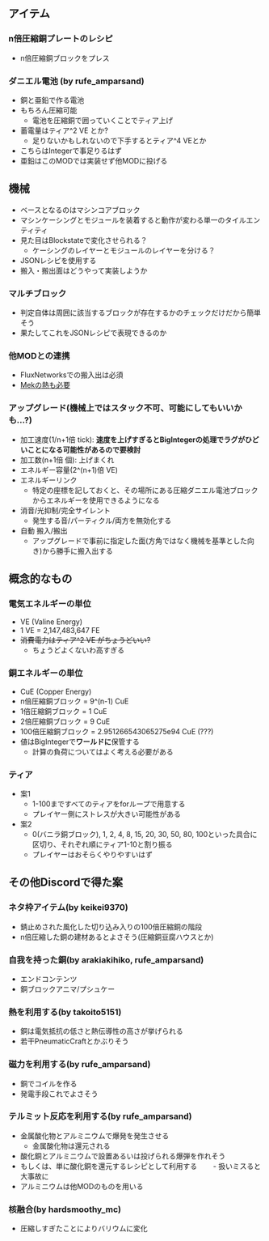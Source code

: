 ## アイテム

### n倍圧縮銅プレートのレシピ
- n倍圧縮銅ブロックをプレス

### ダニエル電池 (by rufe_amparsand)
- 銅と亜鉛で作る電池
- もちろん圧縮可能
  - 電池を圧縮銅で囲っていくことでティア上げ
- 蓄電量はティア^2 VE とか?
  - 足りないかもしれないので下手するとティア^4 VEとか
- こちらはIntegerで事足りるはず
- 亜鉛はこのMODでは実装せず他MODに投げる

## 機械
- ベースとなるのはマシンコアブロック
- マシンケーシングとモジュールを装着すると動作が変わる単一のタイルエンティティ
- 見た目はBlockstateで変化させられる？
  - ケーシングのレイヤーとモジュールのレイヤーを分ける？
- JSONレシピを使用する
- 搬入・搬出面はどうやって実装しようか

### マルチブロック
- 判定自体は周囲に該当するブロックが存在するかのチェックだけだから簡単そう
- 果たしてこれをJSONレシピで表現できるのか

### 他MODとの連携
- FluxNetworksでの搬入出は必須
- [Mekの熱も必要](#熱を利用するby-takoito5151)

### アップグレード(機械上ではスタック不可、可能にしてもいいかも...?)
- 加工速度(1/n+1倍 tick): **速度を上げすぎるとBigIntegerの処理でラグがひどいことになる可能性があるので要検討**
- 加工数(n+1倍 個): 上げまくれ
- エネルギー容量(2^(n+1)倍 VE)
- エネルギーリンク
  - 特定の座標を記しておくと、その場所にある圧縮ダニエル電池ブロックからエネルギーを使用できるようになる
- 消音/光抑制/完全サイレント
  - 発生する音/パーティクル/両方を無効化する
- 自動 搬入/搬出
  - アップグレードで事前に指定した面(方角ではなく機械を基準とした向き)から勝手に搬入出する

## 概念的なもの

### 電気エネルギーの単位
- VE (Valine Energy)
- 1 VE = 2,147,483,647 FE
- ~~消費電力はティア^2 VE がちょうどいい?~~
  - ちょうどよくないわ高すぎる

### 銅エネルギーの単位
- CuE (Copper Energy)
- n倍圧縮銅ブロック = 9^(n-1) CuE
- 1倍圧縮銅ブロック = 1 CuE
- 2倍圧縮銅ブロック = 9 CuE
- 100倍圧縮銅ブロック = 2.951266543065275e94 CuE (???)
- 値はBigIntegerで**ワールドに**保管する
  - 計算の負荷についてはよく考える必要がある

### ティア
- 案1
  - 1-100まですべてのティアをforループで用意する
  - プレイヤー側にストレスが大きい可能性がある
- 案2
  - 0(バニラ銅ブロック), 1, 2, 4, 8, 15, 20, 30, 50, 80, 100といった具合に区切り、それぞれ順にティア1-10と割り振る
  - プレイヤーはおそらくやりやすいはず


## その他Discordで得た案

### ネタ枠アイテム(by keikei9370)
- 錆止めされた風化した切り込み入りの100倍圧縮銅の階段
- n倍圧縮した銅の建材あるとよさそう(圧縮銅豆腐ハウスとか)

### 自我を持った銅(by arakiakihiko, rufe_amparsand)
- エンドコンテンツ
- 銅ブロックアニマ/プシュケー

### 熱を利用する(by takoito5151)
- 銅は電気抵抗の低さと熱伝導性の高さが挙げられる
- 若干PneumaticCraftとかぶりそう

### 磁力を利用する(by rufe_amparsand)
- 銅でコイルを作る
- 発電手段これでよさそう

### テルミット反応を利用する(by rufe_amparsand)
- 金属酸化物とアルミニウムで爆発を発生させる
  - 金属酸化物は還元される
- 酸化銅とアルミニウムで設置あるいは投げられる爆弾を作れそう
- もしくは、単に酸化銅を還元するレシピとして利用する
　　- 扱いミスると大事故に
- アルミニウムは他MODのものを用いる

### 核融合(by hardsmoothy_mc)
- 圧縮しすぎたことによりバリウムに変化
